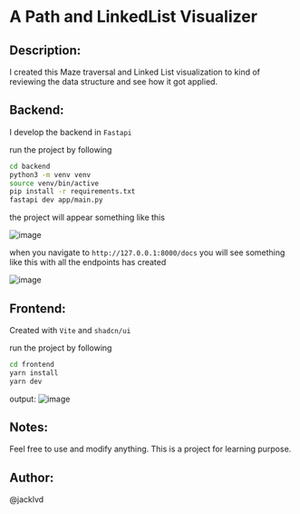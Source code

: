 # A Path and LinkedList Visualizer

## Description:
I created this Maze traversal and Linked List visualization to kind of reviewing the data structure and see how it got applied.

## Backend:
I develop the backend in `Fastapi`

run the project by following

```bash
cd backend
python3 -m venv venv
source venv/bin/active
pip install -r requirements.txt
fastapi dev app/main.py
```

the project will appear something like this

![image](https://github.com/user-attachments/assets/9d09bacb-c2d9-4bfa-a806-324badcd5a27)

when you navigate to `http://127.0.0.1:8000/docs` you will see something like this with all the endpoints has created

![image](https://github.com/user-attachments/assets/a21d148d-8ce3-4f70-8c78-4e19422c1818)

## Frontend:

Created with `Vite` and `shadcn/ui`

run the project by following
```bash
cd frontend
yarn install
yarn dev
```

output:
![image](https://github.com/user-attachments/assets/11095610-6063-4248-8a16-b1113b47bade)

## Notes:
Feel free to use and modify anything. This is a project for learning purpose.

## Author:
@jacklvd
